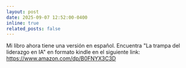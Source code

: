```yaml
---
layout: post
date: 2025-09-07 12:52:00-0400
inline: true
related_posts: false
---
```


Mi libro ahora tiene una versión en español. Encuentra "La trampa del liderazgo en IA" en formato kindle en el siguiente link: https://www.amazon.com/dp/B0FNYX3C3D
